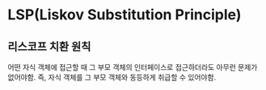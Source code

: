 # LSP(Liskov Substitution Principle)
## 리스코프 치환 원칙

어떤 자식 객체에 접근할 때 그 부모 객체의 인터페이스로 접근하더라도 아무런 문제가 없어야함.
즉, 자식 객체를 그 부모 객체와 동등하게 취급할 수 있어야함.
